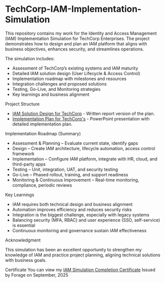 # TechCorp-IAM-Implementation-Simulation
This repository contains my work for the Identity and Access Management (IAM) Implementation Simulation for TechCorp Enterprises. The project demonstrates how to design and plan an IAM platform that aligns with business objectives, enhances security, and streamlines operations.

The simulation includes:

- Assessment of TechCorp’s existing systems and IAM maturity
- Detailed IAM solution design (User Lifecycle & Access Control)
- Implementation roadmap with milestones and resources
- Integration challenges and proposed solutions
- Testing, Go-Live, and Monitoring strategies
- Key learnings and business alignment

Project Structure

- [IAM Solution Design for TechCorp](IAM%20Solution%20Design%20for%20TechCorp.pdf) - Written report version of the plan.
- [Implementation Plan for TechCorp's](Implementation%20Plan%20for%20TechCorp%E2%80%99s.pdf) - PowerPoint presentation with detailed implementation plan.

Implementation Roadmap (Summary)

- Assessment & Planning – Evaluate current state, identify gaps
- Design – Create IAM architecture, lifecycle automation, access control framework
- Implementation – Configure IAM platform, integrate with HR, cloud, and third-party apps
- Testing – Unit, integration, UAT, and security testing
- Go-Live – Phased rollout, training, and support readiness
- Monitoring & Continuous Improvement – Real-time monitoring, compliance, periodic reviews

Key Learnings

- IAM requires both technical design and business alignment
- Automation improves efficiency and reduces security risks
- Integration is the biggest challenge, especially with legacy systems
- Balancing security (MFA, RBAC) and user experience (SSO, self-service) is essential
- Continuous monitoring and governance sustain IAM effectiveness

Acknowledgment

This simulation has been an excellent opportunity to strengthen my knowledge of IAM and practice project planning, aligning technical solutions with business goals.

Certificate
You can view my [IAM Simulation Completion Certificate](IAM_Simulation_Completion_Certificate.pdf)
Issued by Forage on September, 2025
